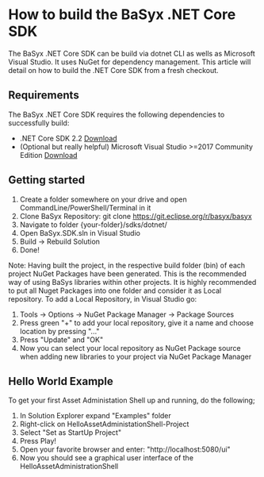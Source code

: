 # How to build the BaSyx .NET Core SDK

The BaSyx .NET Core SDK can be build via dotnet CLI as wells as Microsoft Visual Studio. It uses NuGet for dependency management. This article will detail on how to build the .NET Core SDK from a fresh checkout.

## Requirements
The BaSyx .NET Core SDK requires the following dependencies to successfully build:

* .NET Core SDK 2.2 [Download](https://dotnet.microsoft.com/en-us/download/dotnet/2.2)
* (Optional but really helpful) Microsoft Visual Studio >=2017 Community Edition [Download](https://visualstudio.microsoft.com/de/vs/community/)

## Getting started
1. Create a folder somewhere on your drive and open CommandLine/PowerShell/Terminal in it
2. Clone BaSyx Repository: git clone https://git.eclipse.org/r/basyx/basyx
3. Navigate to folder {your-folder}/sdks/dotnet/
4. Open BaSyx.SDK.sln in Visual Studio
5. Build -> Rebuild Solution
6. Done!

Note: Having built the project, in the respective build folder (bin) of each project NuGet Packages have been generated. This is the recommended way of using BaSys libraries within other projects. It is highly recommended to put all Nuget Packages into one folder and consider it as Local repository. To add a Local Repository, in Visual Studio go:

1. Tools -> Options -> NuGet Package Manager -> Package Sources
2. Press green "+" to add your local repository, give it a name and choose location by pressing "..."
3. Press "Update" and "OK"
4. Now you can select your local repository as NuGet Package source when adding new libraries to your project via NuGet Package Manager

## Hello World Example

To get your first Asset Administation Shell up and running, do the following;

1. In Solution Explorer expand "Examples" folder
2. Right-click on HelloAssetAdministationShell-Project
3. Select "Set as StartUp Project"
4. Press Play!
5. Open your favorite browser and enter: "http://localhost:5080/ui"
6. Now you should see a graphical user interface of the HelloAssetAdministrationShell